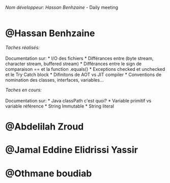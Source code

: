 *Nom développeur: Hassan Benhzaine* - Daily meeting<br><br>

# @Hassan Benhzaine

*Taches réalisés:*<br><br>
    Documentation sur:
    * I/O des fichiers
    * Différances entre (byte stream, character stream, buffered stream)
    * Différances entre le sign de comparaison == et la function .equals()
    * Exceptions checked et unchecked et le Try Catch block
    * Difinitons de AOT vs JIT compiler
    * Conventions de nomination des classes, interfaces, variables...

*Taches en cours:*<br><br>
    Documentation sur:
    * Java classPath  c'est quoi?
    * Variable primitif vs variable référence
    * String Immutable
    * String literal

# @Abdelilah Zroud 

# @Jamal Eddine Elidrissi Yassir

# @Othmane boudiab



